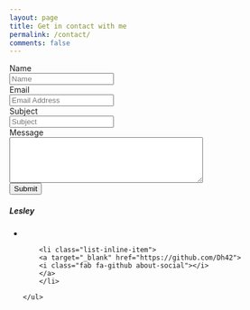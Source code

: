 ```yaml
---
layout: page
title: Get in contact with me
permalink: /contact/
comments: false
---
```

<div class="row justify-content-between">
<div class="col-md-9 pr-5">    
<form id="my-awesome-form" action="https://api.formbucket.com/f/buk_VFI6AFscsgwvpxXzXUIuESS0" method="post">
<div class="form-group row">
    <label for="name" class="col-4 col-form-label">Name</label> 
    <div class="col-8">
      <input id="name" name="name" placeholder="Name" type="text" required="required" class="form-control">
    </div>
  </div>
  <div class="form-group row">
    <label for="email" class="col-4 col-form-label">Email</label> 
    <div class="col-8">
      <input id="email" name="email" placeholder="Email Address" type="text" required="required" class="form-control">
    </div>
  </div>
  <div class="form-group row">
    <label for="subject" class="col-4 col-form-label">Subject</label> 
    <div class="col-8">
      <input id="subject" name="subject" placeholder="Subject" type="text" class="form-control" required="required">
    </div>
  </div>
  <div class="form-group row">
    <label for="message" class="col-4 col-form-label">Message</label> 
    <div class="col-8">
      <textarea id="message" name="message" cols="40" rows="5" class="form-control" required="required"></textarea>
    </div>
  </div> 
  <div class="form-group row">
    <div class="offset-4 col-8">
      <button name="submit" type="submit" class="btn btn-primary">Submit</button>
    </div>
  </div>
</form>
</div>

<div class="col-md-3">
    
<div class="sticky-top sticky-top-80">
<h5>Lesley</h5>
<div class="d-flex">
    <ul class="list-inline mx-auto justify-content-center">
        <li class="list-inline-item">
        <a target="_blank" href="https://twitter.com/imlesleyp">
        <i class="fab fa-twitter about-social"></i>
        </a>
        </li>
        
        <li class="list-inline-item">
        <a target="_blank" href="https://github.com/Dh42">
        <i class="fab fa-github about-social"></i>
        </a>
        </li>
        
    </ul>
</div>

</div>
</div>
</div>
